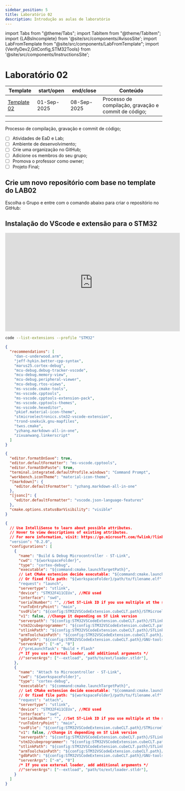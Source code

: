 ```yaml
---
sidebar_position: 5
title: Laboratório 02
description: Introdução as aulas de laboratório
---
```


import Tabs from "@theme/Tabs";
import TabItem from "@theme/TabItem";
import {LABsIncomplete} from '@site/src/components/AvisosSite';
import LabFromTemplate from "@site/src/components/LabFromTemplate";
import {VerifyDev2,GitConfig,STM32Tools} from '@site/src/components/InstructionsSite';

# Laboratório 02

<!-- Aviso de que este conteúdo está em construção! -->
<LABsIncomplete />

| Template                                               | start/open  | end/close   | Conteúdo                                             |
| ------------------------------------------------------ | ----------- | ----------- | ---------------------------------------------------- |
| [Template 02](https://github.com/ELT73A-LAB-TPL/LAB02) | 01-Sep-2025 | 08-Sep-2025 | Processo de compilação, gravação e commit de código; |

---

Processo de compilação, gravação e commit de código;

- [ ] Atividades de EaD e Lab;
- [ ] Ambiente de desenvolvimento;
- [ ] Crie uma organização no GitHub;
- [ ] Adicione os membros do seu grupo;
- [ ] Promova o professor como owner;
- [ ] Projeto Final;

## Crie um novo repositório com base no template do LAB02

Escolha o Grupo e entre com o comando abaixo para criar o repositório no GitHub:

<!-- Gera instruções para criar o repositório no GitHub por grupo com base no template do laboratório. -->
<LabFromTemplate labNumber="LAB02" opts="-c" />

<!-- List of STM32Cube Tools -->
<STM32Tools />

## Instalação do VScode e extensão para o STM32

<iframe width="560" height="315" src="https://www.youtube.com/embed/a5A4wAYuuOY?si=78Cd1dAWLqcsN9oG" title="YouTube video player" frameborder="0" allow="accelerometer; autoplay; clipboard-write; encrypted-media; gyroscope; picture-in-picture; web-share" referrerpolicy="strict-origin-when-cross-origin" allowfullscreen></iframe>

```bash
code --list-extensions --profile "STM32"
```

```json title=".vscode/extensions.json"
{
  "recommendations": [
    "dan-c-underwood.arm",
    "jeff-hykin.better-cpp-syntax",
    "marus25.cortex-debug",
    "mcu-debug.debug-tracker-vscode",
    "mcu-debug.memory-view",
    "mcu-debug.peripheral-viewer",
    "mcu-debug.rtos-views",
    "ms-vscode.cmake-tools",
    "ms-vscode.cpptools",
    "ms-vscode.cpptools-extension-pack",
    "ms-vscode.cpptools-themes",
    "ms-vscode.hexeditor",
    "pkief.material-icon-theme",
    "stmicroelectronics.stm32-vscode-extension",
    "trond-snekvik.gnu-mapfiles",
    "twxs.cmake",
    "yzhang.markdown-all-in-one",
    "zixuanwang.linkerscript"
  ]
}
```

```json title=".vscode/settings.json"
{
  "editor.formatOnSave": true,
  "editor.defaultFormatter": "ms-vscode.cpptools",
  "editor.formatOnPaste": true,
  "terminal.integrated.defaultProfile.windows": "Command Prompt",
  "workbench.iconTheme": "material-icon-theme",
  "[markdown]": {
    "editor.defaultFormatter": "yzhang.markdown-all-in-one"
  },
  "[jsonc]": {
    "editor.defaultFormatter": "vscode.json-language-features"
  },
  "cmake.options.statusBarVisibility": "visible"
}
```

```json title=".vscode/launch.json"
{
  // Use IntelliSense to learn about possible attributes.
  // Hover to view descriptions of existing attributes.
  // For more information, visit: https://go.microsoft.com/fwlink/?linkid=830387
  "version": "0.2.0",
  "configurations": [
    {
      "name": "Build & Debug Microcontroller - ST-Link",
      "cwd": "${workspaceFolder}",
      "type": "cortex-debug",
      "executable": "${command:cmake.launchTargetPath}",
      // Let CMake extension decide executable: "${command:cmake.launchTargetPath}"
      // Or fixed file path: "${workspaceFolder}/path/to/filename.elf"
      "request": "launch",
      "servertype": "stlink",
      "device": "STM32F411CEUx", //MCU used
      "interface": "swd",
      "serialNumber": "", //Set ST-Link ID if you use multiple at the same time
      "runToEntryPoint": "main",
      "svdFile": "${config:STM32VSCodeExtension.cubeCLT.path}/STMicroelectronics_CMSIS_SVD/STM32F411.svd",
      "v1": false, //Change it depending on ST Link version
      "serverpath": "${config:STM32VSCodeExtension.cubeCLT.path}/STLink-gdb-server/bin/ST-LINK_gdbserver",
      "stm32cubeprogrammer": "${config:STM32VSCodeExtension.cubeCLT.path}/STM32CubeProgrammer/bin",
      "stlinkPath": "${config:STM32VSCodeExtension.cubeCLT.path}/STLink-gdb-server/bin/ST-LINK_gdbserver",
      "armToolchainPath": "${config:STM32VSCodeExtension.cubeCLT.path}/GNU-tools-for-STM32/bin",
      "gdbPath": "${config:STM32VSCodeExtension.cubeCLT.path}/GNU-tools-for-STM32/bin/arm-none-eabi-gdb",
      "serverArgs": ["-m", "0"]
      //"preLaunchTask": "Build + Flash"
      /* If you use external loader, add additional arguments */
      //"serverArgs": ["--extload", "path/to/ext/loader.stldr"],
    },
    {
      "name": "Attach to Microcontroller - ST-Link",
      "cwd": "${workspaceFolder}",
      "type": "cortex-debug",
      "executable": "${command:cmake.launchTargetPath}",
      // Let CMake extension decide executable: "${command:cmake.launchTargetPath}"
      // Or fixed file path: "${workspaceFolder}/path/to/filename.elf"
      "request": "attach",
      "servertype": "stlink",
      "device": "STM32F411CEUx", //MCU used
      "interface": "swd",
      "serialNumber": "", //Set ST-Link ID if you use multiple at the same time
      "runToEntryPoint": "main",
      "svdFile": "${config:STM32VSCodeExtension.cubeCLT.path}/STMicroelectronics_CMSIS_SVD/STM32F411.svd",
      "v1": false, //Change it depending on ST Link version
      "serverpath": "${config:STM32VSCodeExtension.cubeCLT.path}/STLink-gdb-server/bin/ST-LINK_gdbserver",
      "stm32cubeprogrammer": "${config:STM32VSCodeExtension.cubeCLT.path}/STM32CubeProgrammer/bin",
      "stlinkPath": "${config:STM32VSCodeExtension.cubeCLT.path}/STLink-gdb-server/bin/ST-LINK_gdbserver",
      "armToolchainPath": "${config:STM32VSCodeExtension.cubeCLT.path}/GNU-tools-for-STM32/bin",
      "gdbPath": "${config:STM32VSCodeExtension.cubeCLT.path}/GNU-tools-for-STM32/bin/arm-none-eabi-gdb",
      "serverArgs": ["-m", "0"]
      /* If you use external loader, add additional arguments */
      //"serverArgs": ["--extload", "path/to/ext/loader.stldr"],
    }
  ]
}
```
